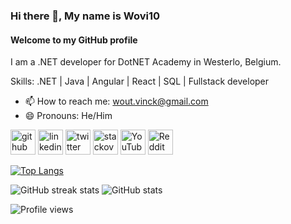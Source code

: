 ### Hi there 👋, My name is Wovi10
#### Welcome to my GitHub profile
I am a .NET developer for DotNET Academy in Westerlo, Belgium.

Skills: .NET | Java | Angular | React | SQL | Fullstack developer

- 📫 How to reach me: wout.vinck@gmail.com 
- 😄 Pronouns: He/Him 


[<img src='https://cdn.jsdelivr.net/npm/simple-icons@3.0.1/icons/github.svg' alt='github' height='40'>](https://github.com/Wovi10)  [<img src='https://cdn.jsdelivr.net/npm/simple-icons@3.0.1/icons/linkedin.svg' alt='linkedin' height='40'>](https://www.linkedin.com/in/wout-vinckevleugel/)  [<img src='https://cdn.jsdelivr.net/npm/simple-icons@3.0.1/icons/twitter.svg' alt='twitter' height='40'>](https://twitter.com/woutvinck)  [<img src='https://cdn.jsdelivr.net/npm/simple-icons@3.0.1/icons/stackoverflow.svg' alt='stackoverflow' height='40'>](https://stackoverflow.com/users/10805935)  [<img src='https://cdn.jsdelivr.net/npm/simple-icons@3.0.1/icons/youtube.svg' alt='YouTube' height='40'>](https://www.youtube.com/channel/Wovi10)  [<img src='https://cdn.jsdelivr.net/npm/simple-icons@3.0.1/icons/reddit.svg' alt='Reddit' height='40'>](https://www.reddit.com/user/Wovi10)  

[![Top Langs](https://github-readme-stats.vercel.app/api/top-langs/?username=Wovi10)](https://github.com/anuraghazra/github-readme-stats)

![GitHub streak stats](https://streak-stats.demolab.com/?user=Wovi10)
![GitHub stats](https://github-readme-stats.vercel.app/api?username=Wovi10&show_icons=true&count_private=true)  

![Profile views](https://gpvc.arturio.dev/Wovi10)  
